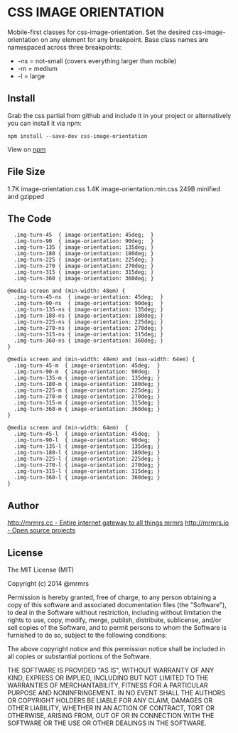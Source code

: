 # CSS IMAGE ORIENTATION

  Mobile-first classes for css-image-orientation.
  Set the desired css-image-orientation on any element for any breakpoint.
  Base class names are namespaced across three breakpoints:

*  -ns = not-small (covers everything larger than mobile)
*  -m  = medium
*  -l  = large

## Install
Grab the css partial from github and include it in your project or alternatively
you can install it via npm:
```
npm install --save-dev css-image-orientation
```
View on [npm](https://www.npmjs.org/package/css-image-orientation)


## File Size

1.7K image-orientation.css
1.4K image-orientation.min.css 
249B minified and gzipped

## The Code
```
  .img-turn-45  { image-orientation: 45deg;  }
  .img-turn-90  { image-orientation: 90deg;  }
  .img-turn-135 { image-orientation: 135deg; }
  .img-turn-180 { image-orientation: 180deg; }
  .img-turn-225 { image-orientation: 225deg; }
  .img-turn-270 { image-orientation: 270deg; }
  .img-turn-315 { image-orientation: 315deg; }
  .img-turn-360 { image-orientation: 360deg; }

@media screen and (min-width: 48em) {
  .img-turn-45-ns  { image-orientation: 45deg;  }
  .img-turn-90-ns  { image-orientation: 90deg;  }
  .img-turn-135-ns { image-orientation: 135deg; }
  .img-turn-180-ns { image-orientation: 180deg; }
  .img-turn-225-ns { image-orientation: 225deg; }
  .img-turn-270-ns { image-orientation: 270deg; }
  .img-turn-315-ns { image-orientation: 315deg; }
  .img-turn-360-ns { image-orientation: 360deg; }
}

@media screen and (min-width: 48em) and (max-width: 64em) {
  .img-turn-45-m  { image-orientation: 45deg;  }
  .img-turn-90-m  { image-orientation: 90deg;  }
  .img-turn-135-m { image-orientation: 135deg; }
  .img-turn-180-m { image-orientation: 180deg; }
  .img-turn-225-m { image-orientation: 225deg; }
  .img-turn-270-m { image-orientation: 270deg; }
  .img-turn-315-m { image-orientation: 315deg; }
  .img-turn-360-m { image-orientation: 360deg; }
}

@media screen and (min-width: 64em)  {
  .img-turn-45-l  { image-orientation: 45deg;  }
  .img-turn-90-l  { image-orientation: 90deg;  }
  .img-turn-135-l { image-orientation: 135deg; }
  .img-turn-180-l { image-orientation: 180deg; }
  .img-turn-225-l { image-orientation: 225deg; }
  .img-turn-270-l { image-orientation: 270deg; }
  .img-turn-315-l { image-orientation: 315deg; }
  .img-turn-360-l { image-orientation: 360deg; }
}

```

## Author

[http://mrmrs.cc - Entire internet gateway to all things mrmrs](http://mrmrs.cc)
[http://mrmrs.io - Open source projects](http://mrmrs.io)

## License

The MIT License (MIT)

Copyright (c) 2014 @mrmrs

Permission is hereby granted, free of charge, to any person obtaining a copy
of this software and associated documentation files (the "Software"), to deal
in the Software without restriction, including without limitation the rights
to use, copy, modify, merge, publish, distribute, sublicense, and/or sell
copies of the Software, and to permit persons to whom the Software is
furnished to do so, subject to the following conditions:

The above copyright notice and this permission notice shall be included in
all copies or substantial portions of the Software.

THE SOFTWARE IS PROVIDED "AS IS", WITHOUT WARRANTY OF ANY KIND, EXPRESS OR
IMPLIED, INCLUDING BUT NOT LIMITED TO THE WARRANTIES OF MERCHANTABILITY,
FITNESS FOR A PARTICULAR PURPOSE AND NONINFRINGEMENT. IN NO EVENT SHALL THE
AUTHORS OR COPYRIGHT HOLDERS BE LIABLE FOR ANY CLAIM, DAMAGES OR OTHER
LIABILITY, WHETHER IN AN ACTION OF CONTRACT, TORT OR OTHERWISE, ARISING FROM,
OUT OF OR IN CONNECTION WITH THE SOFTWARE OR THE USE OR OTHER DEALINGS IN
THE SOFTWARE.

